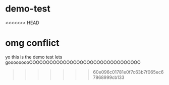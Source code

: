 # demo-test

<<<<<<< HEAD

omg conflict
=======
yo this is the demo test lets gooooooooOOOOOOOOOOOOOOOOOOOOOOOOOOOOOOOOO
>>>>>>> 60e096c01781e0f7c63b7f065ec67868999cb133
